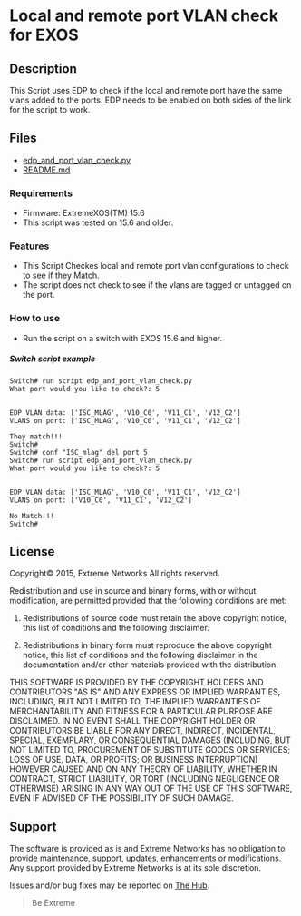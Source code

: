 # Local and remote port VLAN check for EXOS

## Description

This Script uses EDP to check if the local and remote port have the same vlans added to the ports.  EDP needs to be enabled on both sides of the link for the script to work.

## Files

* [edp_and_port_vlan_check.py](edp_and_port_vlan_check.py)
* [README.md](README.md)


### Requirements
* Firmware: ExtremeXOS(TM) 15.6
* This script was tested on 15.6 and older.

### Features
* This Script Checkes local and remote port vlan configurations to check to see if they Match. 
* The script does not check to see if the vlans are tagged or untagged on the port.
 

### How to use
* Run the script on a switch with EXOS 15.6 and higher.

##### Switch script example

```
Switch# run script edp_and_port_vlan_check.py
What port would you like to check?: 5


EDP VLAN data: ['ISC_MLAG', 'V10_C0', 'V11_C1', 'V12_C2']
VLANS on port: ['ISC_MLAG', 'V10_C0', 'V11_C1', 'V12_C2']

They match!!!
Switch#
Switch# conf "ISC_mlag" del port 5
Switch# run script edp_and_port_vlan_check.py
What port would you like to check?: 5


EDP VLAN data: ['ISC_MLAG', 'V10_C0', 'V11_C1', 'V12_C2']
VLANS on port: ['V10_C0', 'V11_C1', 'V12_C2']

No Match!!!
Switch#
```

## License
Copyright© 2015, Extreme Networks
All rights reserved.

Redistribution and use in source and binary forms, with or without modification,
are permitted provided that the following conditions are met:

1. Redistributions of source code must retain the above copyright notice, this
list of conditions and the following disclaimer.

2. Redistributions in binary form must reproduce the above copyright notice,
this list of conditions and the following disclaimer in the documentation
and/or other materials provided with the distribution.

THIS SOFTWARE IS PROVIDED BY THE COPYRIGHT HOLDERS AND CONTRIBUTORS "AS IS" AND
ANY EXPRESS OR IMPLIED WARRANTIES, INCLUDING, BUT NOT LIMITED TO, THE IMPLIED
WARRANTIES OF MERCHANTABILITY AND FITNESS FOR A PARTICULAR PURPOSE ARE
DISCLAIMED. IN NO EVENT SHALL THE COPYRIGHT HOLDER OR CONTRIBUTORS BE LIABLE
FOR ANY DIRECT, INDIRECT, INCIDENTAL, SPECIAL, EXEMPLARY, OR CONSEQUENTIAL
DAMAGES (INCLUDING, BUT NOT LIMITED TO, PROCUREMENT OF SUBSTITUTE GOODS OR
SERVICES; LOSS OF USE, DATA, OR PROFITS; OR BUSINESS INTERRUPTION) HOWEVER
CAUSED AND ON ANY THEORY OF LIABILITY, WHETHER IN CONTRACT, STRICT LIABILITY,
OR TORT (INCLUDING NEGLIGENCE OR OTHERWISE) ARISING IN ANY WAY OUT OF THE USE
OF THIS SOFTWARE, EVEN IF ADVISED OF THE POSSIBILITY OF SUCH DAMAGE.

## Support
The software is provided as is and Extreme Networks has no obligation to provide
maintenance, support, updates, enhancements or modifications.
Any support provided by Extreme Networks is at its sole discretion.

Issues and/or bug fixes may be reported on [The Hub](https://community.extremenetworks.com/extreme).

>Be Extreme
